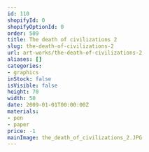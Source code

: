```yaml
---
id: 110
shopifyId: 0
shopifyOptionId: 0
order: 509
title: The death of civilizations 2
slug: the-death-of-civilizations-2
url: art-works/the-death-of-civilizations-2
aliases: []
categories:
- graphics
inStock: false
isVisible: false
height: 70
width: 50
date: 2009-01-01T00:00:00Z
materials:
- pen
- paper
price: -1
mainImage: the_death_of_civilizations_2.JPG
---
```

